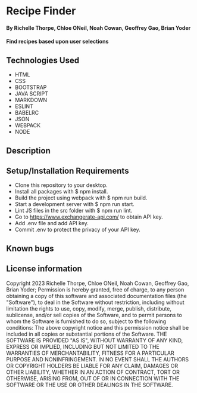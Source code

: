 # Recipe Finder
#### By Richelle Thorpe, Chloe ONeil, Noah Cowan, Geoffrey Gao, Brian Yoder
#### Find recipes based upon user selections

## Technologies Used
- HTML
- CSS
- BOOTSTRAP
- JAVA SCRIPT
- MARKDOWN
- ESLINT
- BABELRC
- JSON
- WEBPACK
- NODE

## Description




## Setup/Installation Requirements
- Clone this repository to your desktop.
- Install all packages with $ npm install.
- Build the project using webpack with $ npm run build.
- Start a development server with $ npm run start.
- Lint JS files in the src folder with $ npm run lint.
- Go to https://www.exchangerate-api.com/ to obtain API key.
- Add .env file and add API key.
- Commit .env to protect the privacy of your API key.


## Known bugs

## License information
Copyright 2023 Richelle Thorpe, Chloe ONeil, Noah Cowan, Geoffrey Gao, Brian Yoder;
Permission is hereby granted, free of charge, to any person obtaining a copy of this software and associated documentation files (the "Software"), to deal in the Software without restriction, including without limitation the rights to use, copy, modify, merge, publish, distribute, sublicense, and/or sell copies of the Software, and to permit persons to whom the Software is furnished to do so, subject to the following conditions:
The above copyright notice and this permission notice shall be included in all copies or substantial portions of the Software.
THE SOFTWARE IS PROVIDED "AS IS", WITHOUT WARRANTY OF ANY KIND, EXPRESS OR IMPLIED, INCLUDING BUT NOT LIMITED TO THE WARRANTIES OF MERCHANTABILITY, FITNESS FOR A PARTICULAR PURPOSE AND NONINFRINGEMENT. IN NO EVENT SHALL THE AUTHORS OR COPYRIGHT HOLDERS BE LIABLE FOR ANY CLAIM, DAMAGES OR OTHER LIABILITY, WHETHER IN AN ACTION OF CONTRACT, TORT OR OTHERWISE, ARISING FROM, OUT OF OR IN CONNECTION WITH THE SOFTWARE OR THE USE OR OTHER DEALINGS IN THE SOFTWARE.


